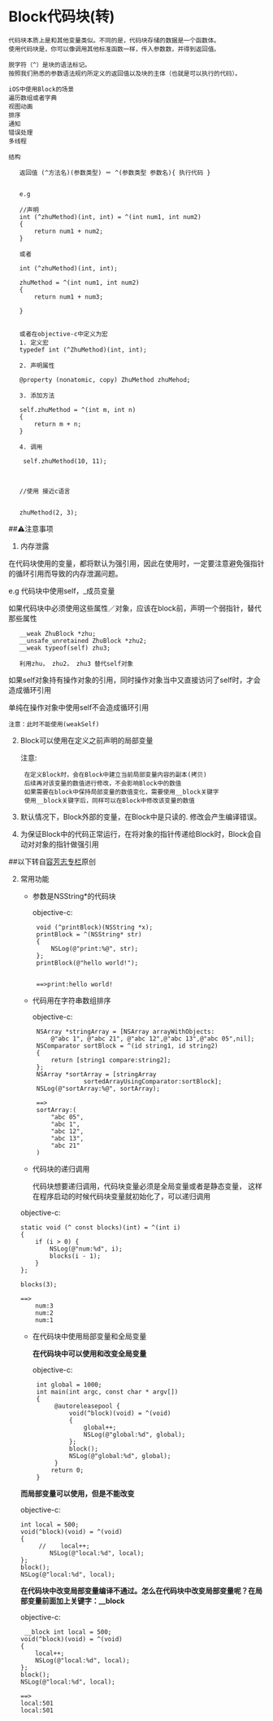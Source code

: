 # Block代码块(转)



<!-- create time: 2014-10-18 13:41:29  -->

    代码块本质上是和其他变量类似。不同的是，代码块存储的数据是一个函数体。
    使用代码块是，你可以像调用其他标准函数一样，传入参数数，并得到返回值。
    
    脱字符（^）是块的语法标记。
    按照我们熟悉的参数语法规约所定义的返回值以及块的主体（也就是可以执行的代码）。  
    
    iOS中使用Block的场景
    遍历数组或者字典
    视图动画
    排序
    通知
    错误处理
    多线程
    
    结构
    
       返回值 (^方法名)(参数类型) ＝ ^(参数类型 参数名){ 执行代码 }
       
       
       e.g
        
       //声明
       int (^zhuMethod)(int, int) = ^(int num1, int num2)
       {
           return num1 + num2;
       }
       
       或者

       int (^zhuMethod)(int, int);
       
       zhuMethod = ^(int num1, int num2)
       {
           return num1 + num3;
           
       }
       
       
       或者在objective-c中定义为宏
       1. 定义宏
       typedef int (^ZhuMethod)(int, int);
       
       2. 声明属性
       
       @property (nonatomic, copy) ZhuMethod zhuMehod;
       
       3. 添加方法
       
       self.zhuMethod = ^(int m, int n)
       {
           return m + n;
       }
       
       4. 调用
       
        self.zhuMethod(10, 11);
        
              
               
       //使用 接近c语言
       
       
       zhuMethod(2, 3); 
  
   
       
##⚠注意事项
    
   1. 内存泄露
   
   在代码块使用的变量，都将默认为强引用，因此在使用时，一定要注意避免强指针的循环引用而导致的内存泄漏问题。
   
   e.g
   代码块中使用self，_成员变量
   
   如果代码块中必须使用这些属性／对象，应该在block前，声明一个弱指针，替代那些属性
   
       __weak ZhuBlock *zhu;
       __unsafe_unretained ZhuBlock *zhu2;
       __weak typeof(self) zhu3;       
       
       利用zhu， zhu2， zhu3 替代self对象
    
    
   如果self对象持有操作对象的引用，同时操作对象当中又直接访问了self时，才会造成循环引用

单纯在操作对象中使用self不会造成循环引用

    注意：此时不能使用(weakSelf)

   
   2. Block可以使用在定义之前声明的局部变量
   
       注意:
       
           在定义Block时，会在Block中建立当前局部变量内容的副本(拷贝)
           后续再对该变量的数值进行修改，不会影响Block中的数值
           如果需要在block中保持局部变量的数值变化，需要使用__block关键字
           使用__block关键字后，同样可以在Block中修改该变量的数值
           
   3. 默认情况下，Block外部的变量，在Block中是只读的.
       修改会产生编译错误。
       
   4. 为保证Block中的代码正常运行，在将对象的指针传递给Block时，Block会自动对对象的指针做强引用
   
        
       
##以下转自[容芳志专栏](http://blog.csdn.net/totogo2010/)原创 

 2. 常用功能
 
     * 参数是NSString*的代码块
     
       objective-c:
       
            void (^printBlock)(NSString *x);
            printBlock = ^(NSString* str)
            {
                NSLog(@"print:%@", str);
            };
            printBlock(@"hello world!");
        
        
            ==>print:hello world!
        
     * 代码用在字符串数组排序
     
       objective-c:
       
            NSArray *stringArray = [NSArray arrayWithObjects:
                @"abc 1", @"abc 21", @"abc 12",@"abc 13",@"abc 05",nil];
            NSComparator sortBlock = ^(id string1, id string2)
            {
                return [string1 compare:string2];
            };
            NSArray *sortArray = [stringArray
                         sortedArrayUsingComparator:sortBlock];
            NSLog(@"sortArray:%@", sortArray);
    
            ==>
            sortArray:(
                "abc 05",
                "abc 1",
                "abc 12",
                "abc 13",
                "abc 21"
            )    
     
      * 代码块的递归调用
      
          代码块想要递归调用，代码块变量必须是全局变量或者是静态变量，
              这样在程序启动的时候代码块变量就初始化了，可以递归调用
     
       objective-c:
       
        static void (^ const blocks)(int) = ^(int i)  
        {  
            if (i > 0) {  
                NSLog(@"num:%d", i);  
                blocks(i - 1);  
            }  
        };  
        
        blocks(3);
        
        ==>
            num:3
            num:2
            num:1


     * 在代码块中使用局部变量和全局变量
     
        **在代码块中可以使用和改变全局变量**
     
       objective-c:
       
            int global = 1000;
            int main(int argc, const char * argv[])
            {
                 @autoreleasepool {
                     void(^block)(void) = ^(void)
                     {
                         global++;
                         NSLog(@"global:%d", global);
                     };
                     block();
                     NSLog(@"global:%d", global);
                 }
                return 0;
            }
        
        
      **而局部变量可以使用，但是不能改变**
      
      objective-c:
          
        
        int local = 500;
        void(^block)(void) = ^(void)
        {
             //    local++;
                NSLog(@"local:%d", local);
        };
        block();
        NSLog(@"local:%d", local);
        
        
     **在代码块中改变局部变量编译不通过。怎么在代码块中改变局部变量呢？在局部变量前面加上关键字：__block**
     
     objective-c:
     
         __block int local = 500;  
        void(^block)(void) = ^(void)  
        {  
            local++;  
            NSLog(@"local:%d", local);  
        };  
        block();  
        NSLog(@"local:%d", local); 
               
        ==>
        local:501
        local:501
        
        
   